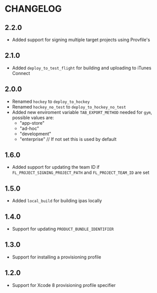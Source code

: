 # CHANGELOG

## 2.2.0

- Added support for signing multiple target projects using Provfile's

## 2.1.0

- Added `deploy_to_test_flight` for building and uploading to iTunes Connect

## 2.0.0

- Renamed `hockey` to `deploy_to_hockey`
- Renamed `hockey_no_test` to `deploy_to_hockey_no_test`
- Added new enviroment variable `TAB_EXPORT_METHOD` needed for `gym`, possible values are:
	- "app-store"
	- "ad-hoc"
	- "development"
	- "enterprise" // If not set this is used by default

## 1.6.0

- Added support for updating the team ID if `FL_PROJECT_SIGNING_PROJECT_PATH` and  `FL_PROJECT_TEAM_ID` are set

## 1.5.0

- Added `local_build` for building ipas locally

## 1.4.0

- Support for updating `PRODUCT_BUNDLE_IDENTIFIER`

## 1.3.0

- Support for installing a provisioning profile

## 1.2.0

- Support for Xcode 8 provisioning profile specifier
